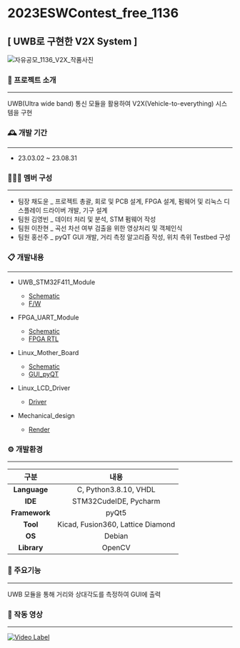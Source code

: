 # 2023ESWContest_free_1136
## [ UWB로 구현한 V2X System ]

![자유공모_1136_V2X_작품사진](https://github.com/UWBV2Xsystem/2023ESWContest_free_1136/assets/109073690/3ffa971b-8347-4578-bb22-23048ea2cdd4)



### 🚙 프로젝트 소개
------
UWB(Ultra wide band) 통신 모듈을 활용하여 V2X(Vehicle-to-everything) 시스템을 구현

### 🕰️ 개발 기간
------
* 23.03.02 ~ 23.08.31

### 🧑‍🤝‍🧑 멤버 구성
------
- 팀장  채도윤 _ 프로젝트 총괄, 회로 및 PCB 설계, FPGA 설계, 펌웨어 및 리눅스 디스플레이 드라이버 개발, 기구 설계
- 팀원  김영빈 _ 데이터 처리 및 분석, STM 펌웨어 작성 
- 팀원  이찬현 _ 곡선 차선 여부 검출을 위한 영상처리 및 객체인식 
- 팀원  홍선주 _ pyQT GUI 개발, 거리 측정 알고리즘 작성, 위치 측위 Testbed 구성



### 📋 개발내용
------
* UWB_STM32F411_Module
  - [Schematic](https://github.com/UWBV2Xsystem/2023ESWContest_free_1136/blob/main/UWB_STM32_Module/Schematic.pdf)
  - [F/W](https://github.com/UWBV2Xsystem/2023ESWContest_free_1136/tree/main/UWB_STM32_Module/F%3AW)  

* FPGA_UART_Module
  - [Schematic](https://github.com/UWBV2Xsystem/2023ESWContest_free_1136/blob/main/FPGA_UART_Module/Schematic.pdf)
  - [FPGA RTL](https://github.com/UWBV2Xsystem/2023ESWContest_free_1136/tree/main/FPGA_UART_Module/RTL)

* Linux_Mother_Board
  - [Schematic](https://github.com/UWBV2Xsystem/2023ESWContest_free_1136/blob/main/Linux_Mother_Board/Schematic.pdf)
  - [GUI_pyQT](https://github.com/UWBV2Xsystem/2023ESWContest_free_1136/tree/main/Linux_Mother_Board/pyQT)
 
* Linux_LCD_Driver
  - [Driver](https://github.com/UWBV2Xsystem/2023ESWContest_free_1136/tree/main/Linux_LCD_Driver)
 
* Mechanical_design
  - [Render](https://github.com/UWBV2Xsystem/2023ESWContest_free_1136/tree/main/Mechanical_design)



### ⚙️ 개발환경
------
|    **구분**     |              **내용**               |
|:-------------:|:---------------------------------:|
| **Language**  |       C, Python3.8.10, VHDL       |
|    **IDE**    |       STM32CudeIDE, Pycharm       |
| **Framework** |               pyQt5               |
|   **Tool**    | Kicad, Fusion360, Lattice Diamond |
|    **OS**     |              Debian               |
|  **Library**  |              OpenCV               |


### 📌 주요기능
------
UWB 모듈을 통해 거리와 상대각도를 측정하여 GUI에 출력




### 🎥 작동 영상
------
[![Video Label](http://img.youtube.com/vi/2-DkrryEUOI/0.jpg)](https://youtu.be/2-DkrryEUOI)








